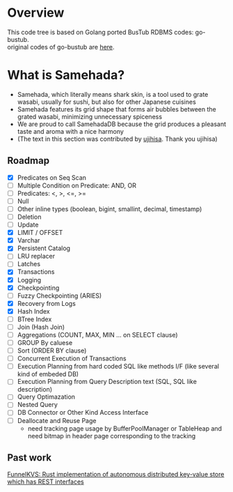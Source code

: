 # Overview
This code tree is based on Golang ported BusTub RDBMS codes: go-bustub.  
original codes of go-bustub are [here](https://github.com/brunocalza/go-bustub).

# What is Samehada?
- Samehada, which literally means shark skin, is a tool used to grate wasabi, usually for sushi, but also for other Japanese cuisines
- Samehada features its grid shape that forms air bubbles between the grated wasabi, minimizing unnecessary spiceness
- We are proud to call SamehadaDB because the grid produces a pleasant taste and aroma with a nice harmony
- (The text in this section was contributed by [ujihisa](https://github.com/ujihisa). Thank you ujihisa)

## Roadmap

- [x] Predicates on Seq Scan
- [ ] Multiple Condition on Predicate: AND, OR
- [ ] Predicates: <, >, <=, >=
- [ ] Null
- [ ] Other inline types (boolean, bigint, smallint, decimal, timestamp)
- [ ] Deletion
- [ ] Update
- [x] LIMIT / OFFSET
- [x] Varchar
- [x] Persistent Catalog
- [ ] LRU replacer
- [ ] Latches
- [x] Transactions
- [x] Logging
- [x] Checkpointing
- [ ] Fuzzy Checkpointing (ARIES)
- [x] Recovery from Logs
- [x] Hash Index
- [ ] BTree Index
- [ ] Join (Hash Join)
- [ ] Aggregations (COUNT, MAX, MIN ... on SELECT clause)
- [ ] GROUP By caluese
- [ ] Sort (ORDER BY clause) 
- [ ] Concurrent Execution of Transactions
- [ ] Execution Planning from hard coded SQL like methods I/F (like several kind of embeded DB)
- [ ] Execution Planning from Query Description text (SQL, SQL like description)
- [ ] Query Optimazation
- [ ] Nested Query
- [ ] DB Connector or Other Kind Access Interface
- [ ] Deallocate and Reuse Page
  - need tracking page usage by BufferPoolManager or TableHeap and need bitmap in header page corresponding to the tracking
## Past work
[FunnelKVS: Rust implementation of autonomous distributed key-value store which has REST interfaces](https://github.com/ryogrid/rust_dkvs)
